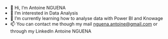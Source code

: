 - 👋 Hi, I’m Antoine NGUENA
- 👀 I’m interested in Data Analysis
- 🌱 I’m currently learning how to analyse data with Power BI and Knowage
- 📫 You can contact me though my mail nguena.antoine@gmail.com or through my LinkedIn Antoine NGUENA

<!---
NguenaAntoine/NguenaAntoine is a ✨ special ✨ repository because its `README.md` (this file) appears on your GitHub profile.
You can click the Preview link to take a look at your changes.
--->
